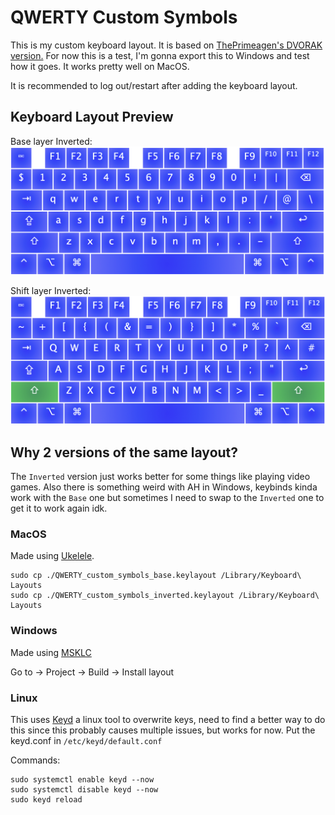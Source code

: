 # QWERTY Custom Symbols

This is my custom keyboard layout. It is based on [ThePrimeagen's DVORAK version.](https://github.com/ThePrimeagen/keyboards)
For now this is a test, I'm gonna export this to Windows and test how it goes. It works pretty well on MacOS.

It is recommended to log out/restart after adding the keyboard layout.

## Keyboard Layout Preview

Base layer Inverted:
![Base layer Inverted](./Base.png)

Shift layer Inverted:
![Shift layer Inverted](./Shift.png)

## Why 2 versions of the same layout?

The `Inverted` version just works better for some things like playing video games. Also there is something weird with AH in Windows, keybinds kinda work with the `Base` one but sometimes I need to swap to the `Inverted` one to get it to work again idk. 

### MacOS

Made using [Ukelele](https://software.sil.org/ukelele/).

```
sudo cp ./QWERTY_custom_symbols_base.keylayout /Library/Keyboard\ Layouts
sudo cp ./QWERTY_custom_symbols_inverted.keylayout /Library/Keyboard\ Layouts
```

### Windows

Made using [MSKLC](https://www.microsoft.com/en-us/download/details.aspx?id=102134)

Go to -> Project -> Build -> Install layout

### Linux

This uses [Keyd](https://github.com/rvaiya/keyd) a linux tool to overwrite keys, need to find a better way to do this since this probably causes multiple issues, but works for now.
Put the keyd.conf in `/etc/keyd/default.conf`

Commands:
```
sudo systemctl enable keyd --now
sudo systemctl disable keyd --now
sudo keyd reload
```
